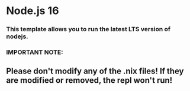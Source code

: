 # Node.js 16

### This template allows you to run the latest LTS version of nodejs.

### **IMPORTANT NOTE:**

## Please don't modify any of the .nix files! If they are modified or removed, the repl won't run!